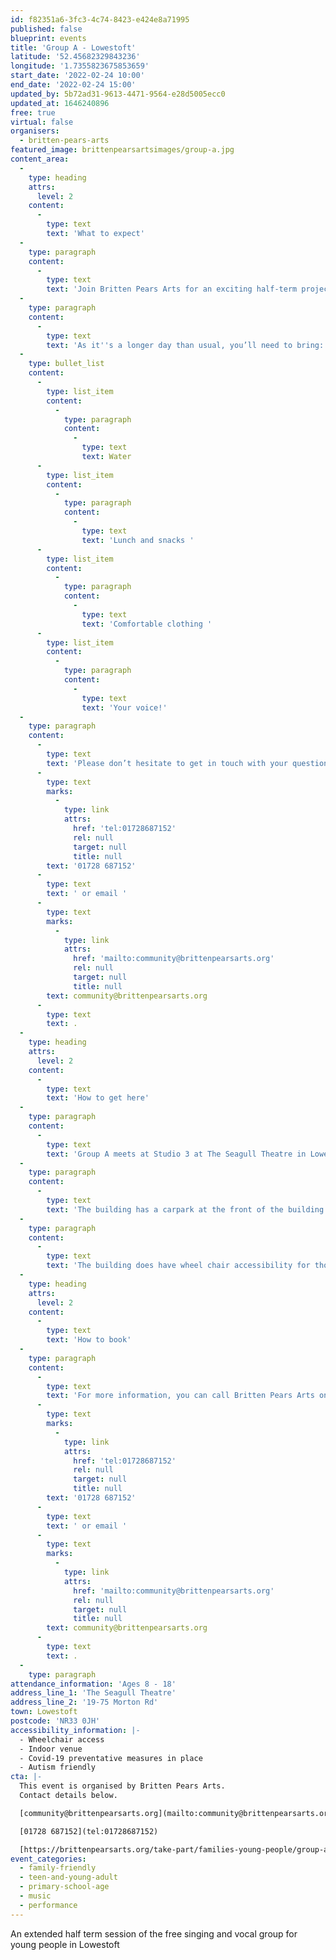 ```yaml
---
id: f82351a6-3fc3-4c74-8423-e424e8a71995
published: false
blueprint: events
title: 'Group A - Lowestoft'
latitude: '52.45682329843236'
longitude: '1.7355823675853659'
start_date: '2022-02-24 10:00'
end_date: '2022-02-24 15:00'
updated_by: 5b72ad31-9613-4471-9564-e28d5005ecc0
updated_at: 1646240896
free: true
virtual: false
organisers:
  - britten-pears-arts
featured_image: brittenpearsartsimages/group-a.jpg
content_area:
  -
    type: heading
    attrs:
      level: 2
    content:
      -
        type: text
        text: 'What to expect'
  -
    type: paragraph
    content:
      -
        type: text
        text: 'Join Britten Pears Arts for an exciting half-term project as part of their vocal performance initiative, Group A. Collaborate with other young people in a session of song writing and singing.'
  -
    type: paragraph
    content:
      -
        type: text
        text: 'As it''s a longer day than usual, you’ll need to bring: '
  -
    type: bullet_list
    content:
      -
        type: list_item
        content:
          -
            type: paragraph
            content:
              -
                type: text
                text: Water
      -
        type: list_item
        content:
          -
            type: paragraph
            content:
              -
                type: text
                text: 'Lunch and snacks '
      -
        type: list_item
        content:
          -
            type: paragraph
            content:
              -
                type: text
                text: 'Comfortable clothing '
      -
        type: list_item
        content:
          -
            type: paragraph
            content:
              -
                type: text
                text: 'Your voice!'
  -
    type: paragraph
    content:
      -
        type: text
        text: 'Please don’t hesitate to get in touch with your questions or concerns. You can call Britten Pears Arts on '
      -
        type: text
        marks:
          -
            type: link
            attrs:
              href: 'tel:01728687152'
              rel: null
              target: null
              title: null
        text: '01728 687152'
      -
        type: text
        text: ' or email '
      -
        type: text
        marks:
          -
            type: link
            attrs:
              href: 'mailto:community@brittenpearsarts.org'
              rel: null
              target: null
              title: null
        text: community@brittenpearsarts.org
      -
        type: text
        text: .
  -
    type: heading
    attrs:
      level: 2
    content:
      -
        type: text
        text: 'How to get here'
  -
    type: paragraph
    content:
      -
        type: text
        text: 'Group A meets at Studio 3 at The Seagull Theatre in Lowestoft, Morton Rd, NR33 0JH.'
  -
    type: paragraph
    content:
      -
        type: text
        text: 'The building has a carpark at the front of the building.'
  -
    type: paragraph
    content:
      -
        type: text
        text: 'The building does have wheel chair accessibility for those that have accessibility needs.'
  -
    type: heading
    attrs:
      level: 2
    content:
      -
        type: text
        text: 'How to book'
  -
    type: paragraph
    content:
      -
        type: text
        text: 'For more information, you can call Britten Pears Arts on '
      -
        type: text
        marks:
          -
            type: link
            attrs:
              href: 'tel:01728687152'
              rel: null
              target: null
              title: null
        text: '01728 687152'
      -
        type: text
        text: ' or email '
      -
        type: text
        marks:
          -
            type: link
            attrs:
              href: 'mailto:community@brittenpearsarts.org'
              rel: null
              target: null
              title: null
        text: community@brittenpearsarts.org
      -
        type: text
        text: .
  -
    type: paragraph
attendance_information: 'Ages 8 - 18'
address_line_1: 'The Seagull Theatre'
address_line_2: '19-75 Morton Rd'
town: Lowestoft
postcode: 'NR33 0JH'
accessibility_information: |-
  - Wheelchair access
  - Indoor venue
  - Covid-19 preventative measures in place
  - Autism friendly
cta: |-
  This event is organised by Britten Pears Arts.
  Contact details below.

  [community@brittenpearsarts.org](mailto:community@brittenpearsarts.org)

  [01728 687152](tel:01728687152)

  [https://brittenpearsarts.org/take-part/families-young-people/group-a ](https://brittenpearsarts.org/take-part/families-young-people/group-a )
event_categories:
  - family-friendly
  - teen-and-young-adult
  - primary-school-age
  - music
  - performance
---
```

An extended half term session of the free singing and vocal group for young people in Lowestoft